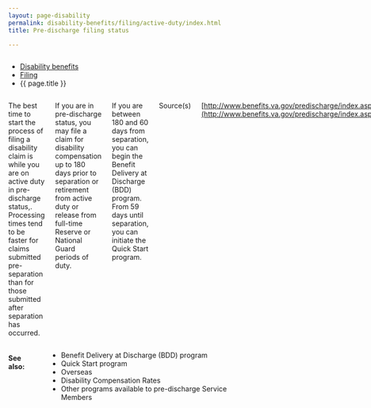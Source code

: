 ```yaml
---
layout: page-disability
permalink: disability-benefits/filing/active-duty/index.html
title: Pre-discharge filing status

---
```


<div class="splash" markdown="0">
<div class="row" markdown="0">
<div class="small-12 columns" markdown="0">

<ul class="breadcrumbs" role="menubar" aria-label="Primary">
<li class="parent"><a href="{{ site.url }}/disability-benefits/">Disability benefits</a></li>
<li class="parent"><a href="{{ site.url }}/disability-benefits/filing">Filing</a></li>
<li class="active">{{ page.title }}</li>
</ul>

</div>
</div>
</div>

<div class="main" role="main" markdown="0">
<div class="section one" markdown="0">
<div class="primary" markdown="0">
<div class="row" markdown="0">
<div class="small-12 columns" markdown="1">

The best time to start the process of filing a disability claim is while you are on active duty in pre-discharge status,. Processing times tend to be faster for claims submitted pre-separation than for those submitted after separation has occurred.

If you are in pre-discharge status, you may file a claim for disability compensation up to 180 days prior to separation or retirement from active duty or release from full-time Reserve or National Guard periods of duty.

If you are between 180 and 60 days from separation, you can begin the Benefit Delivery at Discharge (BDD) program. From 59 days until separation, you can initiate the Quick Start program.  

Source(s)

[http://www.benefits.va.gov/predischarge/index.asp](http://www.benefits.va.gov/predischarge/index.asp)

-------------------------------------------

### Integrated Disability Evaluation System

The Integrated Disability Evaluation System (IDES) Examination Templates page is used to determine a Service Member's fitness for duty. If you are found medically unfit for duty, the IDES proposes a VA disability rating before you leave the service.

Source(s)

[http://benefits.va.gov/PREDISCHARGE/index.asp](http://benefits.va.gov/PREDISCHARGE/index.asp)

--------------------------------------------


<hr />

<h4>Learn More</h4>

<ul class="small-block-grid-1 medium-block-grid-3 cards small">
<li>
<a href="{{ site.url }}/disability-benefits/filing/active-duty/tools/">
What tools are there to help me prepare my claim before my discharge?
</a>
</li>

<li>
<a href="{{ site.url }}/disability-benefits/filing/active-duty/overseas/">
How do I file when I’m Overseas?
</a>
</li>

<li>
<a href="{{ site.url }}/disability-benefits/filing/active-duty/fly-in/">
What is a Fly In Claim?
</a>
</li>

<li>
<a href="{{ site.url }}/disability-benefits/filing/active-duty/bdd/">
What is Benefit Delivery at Discharge? (BDD)
</a>
</li>

<li>
<a href="{{ site.url }}/disability-benefits/filing/active-duty/quick-start/">
What is Quick Start?
</a>
</li>

</ul>


</div>
</div>
</div>
</div>

<div class="section secondary" markdown="0">
<div class="row" markdown="0">
<div class="small-12 columns" markdown="1">

#### See also:

- Benefit Delivery at Discharge (BDD) program
- Quick Start program
- Overseas
- Disability Compensation Rates
- Other programs available to pre-discharge Service Members

</div>
</div>
</div>


</div>
